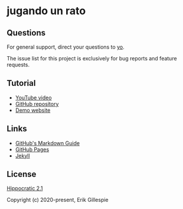 # jugando un rato

## Questions

For general support, direct your questions to [yo](mailto:cseljatib@gmail.com).

The issue list for this project is exclusively for bug reports and feature requests.

## Tutorial

- [YouTube video](https://youtu.be/xAOR8sI3UrU)
- [GitHub repository](https://github.com/egillespie/markdown-only-website)
- [Demo website](https://egillespie.github.io/markdown-only-website/)

## Links

- [GitHub's Markdown Guide](https://guides.github.com/features/mastering-markdown/)
- [GitHub Pages](https://pages.github.com)
- [Jekyll](https://jekyllrb.com/)

## License

[Hippocratic 2.1](https://github.com/egillespie/markdown-only-website/blob/master/LICENSE.md)

Copyright (c) 2020-present, Erik Gillespie